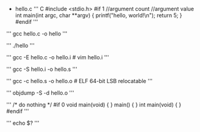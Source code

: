 - hello.c
''' C
    #include <stdio.h>
    #if 1
    //argument count 
    //argument value
    int main(int argc, char **argv)
    {
        printf("hello, world!\n");
        return 5;
    }
    #endif
'''

'''
gcc hello.c -o hello
'''

'''
./hello
'''

'''
gcc -E hello.c -o hello.i # vim hello.i
'''

'''
gcc -S hello.i -o hello.s
'''

'''
gcc -c hello.s -o hello.o # ELF 64-bit LSB relocatable
'''

'''
objdump -S -d hello.o
'''

'''
    /* do nothing */
    #if 0
    void main(void)
    {
    }
    main()
    {
    }
    int main(void)
    {
    }
    #endif 
'''

'''
echo $?
'''
